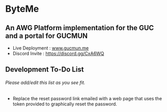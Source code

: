 # ByteMe

## An AWG Platform implementation for the GUC and a portal for GUCMUN

- Live Deployment : www.gucmun.me
- Discord Invite : https://discord.gg/CxA6WQ

## Development To-Do List

###### Please add/edit this list as you see fit.

- Replace the reset password link emailed with a web page that uses the token provided to graphically reset the password.
